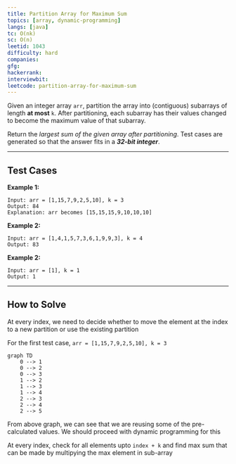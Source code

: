 ```yaml
---
title: Partition Array for Maximum Sum
topics: [array, dynamic-programming]
langs: [java]
tc: O(nk)
sc: O(n)
leetid: 1043
difficulty: hard
companies: 
gfg: 
hackerrank: 
interviewbit: 
leetcode: partition-array-for-maximum-sum
---
```


Given an integer array `arr`, partition the array into (contiguous) subarrays of length **at most** `k`. 
After partitioning, each subarray has their values changed to become the maximum value of that subarray.

Return the _largest sum of the given array after partitioning_. Test cases are generated so that the answer fits in a **_32-bit integer_**.

---

## Test Cases

**Example 1:** 
```
Input: arr = [1,15,7,9,2,5,10], k = 3
Output: 84
Explanation: arr becomes [15,15,15,9,10,10,10]
```

**Example 2:** 
```
Input: arr = [1,4,1,5,7,3,6,1,9,9,3], k = 4
Output: 83
```

**Example 2:**
```
Input: arr = [1], k = 1
Output: 1
```

---

## How to Solve

At every index, we need to decide whether to move the element at the index to a new partition or use the existing partition

For the first test case, `arr = [1,15,7,9,2,5,10], k = 3`
```mermaid
graph TD
    0 --> 1
    0 --> 2
    0 --> 3
    1 --> 2
    1 --> 3
    1 --> 4
    2 --> 3
    2 --> 4
    2 --> 5
```

From above graph, we can see that we are reusing some of the pre-calculated values. We should proceed with dynamic programming for this

At every index, check for all elements upto `index + k` and find max sum that can be made by multipying the max element in sub-array